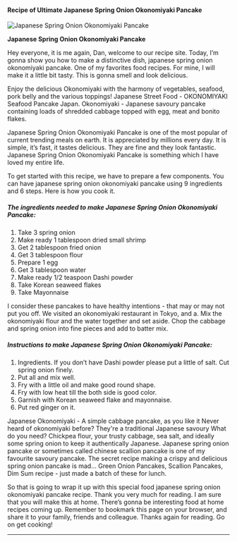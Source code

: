             

#### Recipe of Ultimate Japanese Spring Onion Okonomiyaki Pancake

![Japanese Spring Onion Okonomiyaki Pancake](https://img-global.cpcdn.com/recipes/f465b861e9cd66e6/751x532cq70/japanese-spring-onion-okonomiyaki-pancake-recipe-main-photo.jpg)

**Japanese Spring Onion Okonomiyaki Pancake**

Hey everyone, it is me again, Dan, welcome to our recipe site. Today, I’m gonna show you how to make a distinctive dish, japanese spring onion okonomiyaki pancake. One of my favorites food recipes. For mine, I will make it a little bit tasty. This is gonna smell and look delicious.

Enjoy the delicious Okonomiyaki with the harmony of vegetables, seafood, pork belly and the various toppings! Japanese Street Food - OKONOMIYAKI Seafood Pancake Japan. Okonomiyaki - Japanese savoury pancake containing loads of shredded cabbage topped with egg, meat and bonito flakes.

Japanese Spring Onion Okonomiyaki Pancake is one of the most popular of current trending meals on earth. It is appreciated by millions every day. It is simple, it’s fast, it tastes delicious. They are fine and they look fantastic. Japanese Spring Onion Okonomiyaki Pancake is something which I have loved my entire life.

To get started with this recipe, we have to prepare a few components. You can have japanese spring onion okonomiyaki pancake using 9 ingredients and 6 steps. Here is how you cook it.

##### The ingredients needed to make Japanese Spring Onion Okonomiyaki Pancake:

1.  Take 3 spring onion
2.  Make ready 1 tablespoon dried small shrimp
3.  Get 2 tablespoon fried onion
4.  Get 3 tablespoon flour
5.  Prepare 1 egg
6.  Get 3 tablespoon water
7.  Make ready 1/2 teaspoon Dashi powder
8.  Take Korean seaweed flakes
9.  Take Mayonnaise

I consider these pancakes to have healthy intentions - that may or may not put you off. We visited an okonomiyaki restaurant in Tokyo, and a. Mix the okonomiyaki flour and the water together and set aside. Chop the cabbage and spring onion into fine pieces and add to batter mix.

##### Instructions to make Japanese Spring Onion Okonomiyaki Pancake:

1.  Ingredients. If you don’t have Dashi powder please put a little of salt. Cut spring onion finely.
2.  Put all and mix well.
3.  Fry with a little oil and make good round shape.
4.  Fry with low heat till the both side is good color.
5.  Garnish with Korean seaweed flake and mayonnaise.
6.  Put red ginger on it.

Japanese Okonomiyaki - A simple cabbage pancake, as you like it Never heard of okonomiyaki before? They're a traditional Japanese savoury What do you need? Chickpea flour, your trusty cabbage, sea salt, and ideally some spring onion to keep it authentically Japanese. Japanese spring onion pancake or sometimes called chinese scallion pancake is one of my favourite savoury pancake. The secret recipe making a crispy and delicious spring onion pancake is mad… Green Onion Pancakes, Scallion Pancakes, Dim Sum recipe - just made a batch of these for lunch.

So that is going to wrap it up with this special food japanese spring onion okonomiyaki pancake recipe. Thank you very much for reading. I am sure that you will make this at home. There’s gonna be interesting food at home recipes coming up. Remember to bookmark this page on your browser, and share it to your family, friends and colleague. Thanks again for reading. Go on get cooking!

* * *